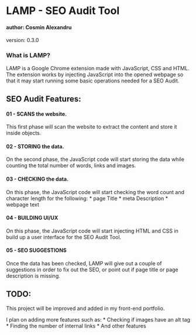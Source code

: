 # LAMP - SEO Audit Tool #
#### author: Cosmin Alexandru ####
version: 0.3.0


### What is LAMP? ####
LAMP is a Google Chrome extension made with JavaScript, CSS and HTML. The extension works by injecting JavaScript into the opened webpage so that it may start running some basic operations needed for a SEO Audit.

## SEO Audit Features: ##

#### 01 - SCANS the website. ####
This first phase will scan the website to extract the content and store it inside objects.

#### 02 - STORING the data. ####
On the second phase, the JavaScript code will start storing the data while counting the total number of words, links and images.

#### 03 - CHECKING the data. ####
On this phase, the JavaScript code will start checking the word count and character length for the following:
    * page Title
    * meta Description
    * webpage text

#### 04 - BUILDING UI/UX #####
On this phase, the JavaScript code will start injecting HTML and CSS in build up a user interface for the SEO Audit Tool.

#### 05 - SEO SUGGESTIONS ####
Once the data has been checked, LAMP will give out a couple of suggestions in order to fix out the SEO, or point out if page title or page description is missing.

## TODO: ##
This project will be improved and added in my front-end portfolio.

I plan on adding more features such as: 
    * Checking if images have an alt tag
    * Finding the number of internal links
    * And other features

